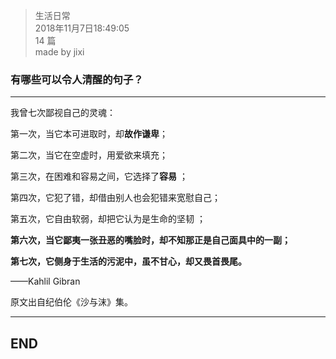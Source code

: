 > 生活日常  
> 2018年11月7日18:49:05         
> 14 篇  
>made by jixi

### 有哪些可以令人清醒的句子？


----------

我曾七次鄙视自己的灵魂：  

第一次，当它本可进取时，却**故作谦卑**；  

第二次，当它在空虚时，用爱欲来填充；  

第三次，在困难和容易之间，它选择了**容易** ；  

第四次，它犯了错，却借由别人也会犯错来宽慰自己；  

第五次，它自由软弱，却把它认为是生命的坚韧 ；  

**第六次，当它鄙夷一张丑恶的嘴脸时，却不知那正是自己面具中的一副；**  

**第七次，它侧身于生活的污泥中，虽不甘心，却又畏首畏尾。**  

——Kahlil Gibran

原文出自纪伯伦《沙与沫》集。


----------
## END

